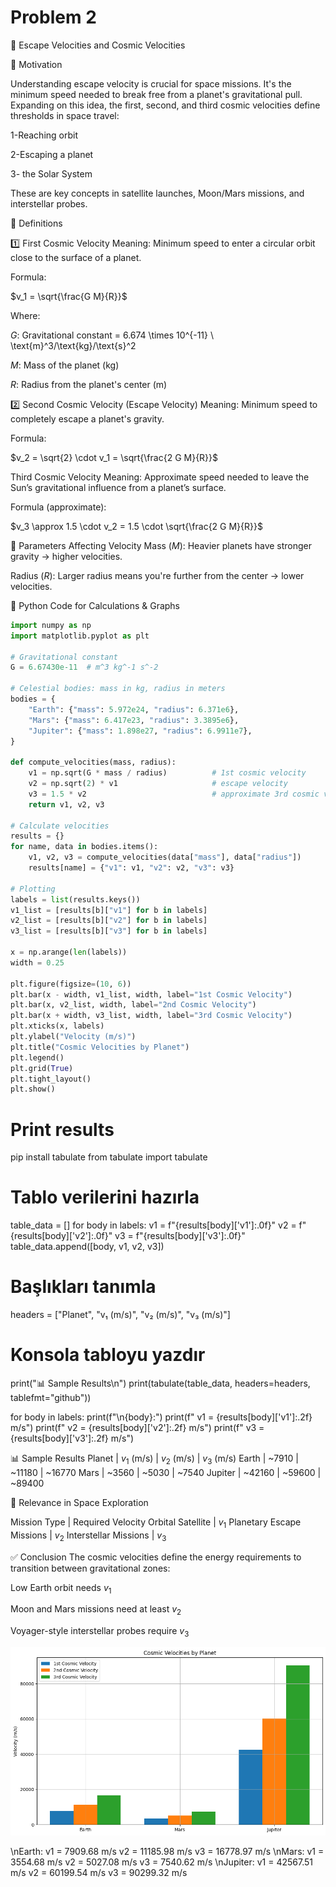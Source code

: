 # Problem 2
🚀 Escape Velocities and Cosmic Velocities

🧭 Motivation

Understanding escape velocity is crucial for space missions. It's the minimum speed needed to break free from a planet's gravitational pull. Expanding on this idea, the first, second, and third cosmic velocities define thresholds in space travel:

1-Reaching orbit

2-Escaping a planet

3- the Solar System

These are key concepts in satellite launches, Moon/Mars missions, and interstellar probes.

🧠 Definitions


1️⃣ First Cosmic Velocity
Meaning: Minimum speed to enter a circular orbit close to the surface of a planet.

Formula:

$v_1 = \sqrt{\frac{G M}{R}}$

Where:

$G$: Gravitational constant = 6.674 \times 10^{-11} \ \text{m}^3/\text{kg}/\text{s}^2

$M$: Mass of the planet (kg)

$R$: Radius from the planet's center (m)


2️⃣ Second Cosmic Velocity (Escape Velocity)
Meaning: Minimum speed to completely escape a planet's gravity.

Formula:

$v_2 = \sqrt{2} \cdot v_1 = \sqrt{\frac{2 G M}{R}}$

 Third Cosmic Velocity
Meaning: Approximate speed needed to leave the Sun’s gravitational influence from a planet’s surface.

Formula (approximate):

$v_3 \approx 1.5 \cdot v_2 = 1.5 \cdot \sqrt{\frac{2 G M}{R}}$


📐 Parameters Affecting Velocity
Mass ($M$): Heavier planets have stronger gravity → higher velocities.

Radius ($R$): Larger radius means you're further from the center → lower velocities.

🧮 Python Code for Calculations & Graphs

```python
import numpy as np
import matplotlib.pyplot as plt

# Gravitational constant
G = 6.67430e-11  # m^3 kg^-1 s^-2

# Celestial bodies: mass in kg, radius in meters
bodies = {
    "Earth": {"mass": 5.972e24, "radius": 6.371e6},
    "Mars": {"mass": 6.417e23, "radius": 3.3895e6},
    "Jupiter": {"mass": 1.898e27, "radius": 6.9911e7},
}

def compute_velocities(mass, radius):
    v1 = np.sqrt(G * mass / radius)          # 1st cosmic velocity
    v2 = np.sqrt(2) * v1                     # escape velocity
    v3 = 1.5 * v2                            # approximate 3rd cosmic velocity
    return v1, v2, v3

# Calculate velocities
results = {}
for name, data in bodies.items():
    v1, v2, v3 = compute_velocities(data["mass"], data["radius"])
    results[name] = {"v1": v1, "v2": v2, "v3": v3}

# Plotting
labels = list(results.keys())
v1_list = [results[b]["v1"] for b in labels]
v2_list = [results[b]["v2"] for b in labels]
v3_list = [results[b]["v3"] for b in labels]

x = np.arange(len(labels))
width = 0.25

plt.figure(figsize=(10, 6))
plt.bar(x - width, v1_list, width, label="1st Cosmic Velocity")
plt.bar(x, v2_list, width, label="2nd Cosmic Velocity")
plt.bar(x + width, v3_list, width, label="3rd Cosmic Velocity")
plt.xticks(x, labels)
plt.ylabel("Velocity (m/s)")
plt.title("Cosmic Velocities by Planet")
plt.legend()
plt.grid(True)
plt.tight_layout()
plt.show()
```

# Print results
pip install tabulate
from tabulate import tabulate

# Tablo verilerini hazırla
table_data = []
for body in labels:
    v1 = f"{results[body]['v1']:.0f}"
    v2 = f"{results[body]['v2']:.0f}"
    v3 = f"{results[body]['v3']:.0f}"
    table_data.append([body, v1, v2, v3])

# Başlıkları tanımla
headers = ["Planet", "v₁ (m/s)", "v₂ (m/s)", "v₃ (m/s)"]

# Konsola tabloyu yazdır
print("📊 Sample Results\n")
print(tabulate(table_data, headers=headers, tablefmt="github"))


for body in labels:
    print(f"\\n{body}:")
    print(f"  v1 = {results[body]['v1']:.2f} m/s")
    print(f"  v2 = {results[body]['v2']:.2f} m/s")
    print(f"  v3 = {results[body]['v3']:.2f} m/s")

📊 Sample Results
Planet | $v_1$ (m/s) | $v_2$ (m/s) | $v_3$ (m/s)
Earth | ~7910 | ~11180 | ~16770
Mars | ~3560 | ~5030 | ~7540
Jupiter | ~42160 | ~59600 | ~89400


🚀 Relevance in Space Exploration

Mission Type | Required Velocity
Orbital Satellite | $v_1$
Planetary Escape Missions | $v_2$
Interstellar Missions | $v_3$


✅ Conclusion
The cosmic velocities define the energy requirements to transition between gravitational zones:

Low Earth orbit needs $v_1$

Moon and Mars missions need at least $v_2$

Voyager-style interstellar probes require $v_3$

![alt text](image-3.png)

\nEarth:
  v1 = 7909.68 m/s
  v2 = 11185.98 m/s
  v3 = 16778.97 m/s
\nMars:
  v1 = 3554.68 m/s
  v2 = 5027.08 m/s
  v3 = 7540.62 m/s
\nJupiter:
  v1 = 42567.51 m/s
  v2 = 60199.54 m/s
  v3 = 90299.32 m/s

